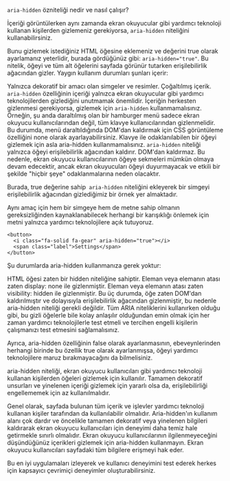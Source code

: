 
``aria-hidden`` özniteliği nedir ve nasıl çalışır?

İçeriği görüntülerken aynı zamanda ekran okuyucular gibi yardımcı teknoloji kullanan kişilerden gizlemeniz gerekiyorsa, ``aria-hidden`` niteliğini kullanabilirsiniz.

Bunu gizlemek istediğiniz HTML öğesine eklemeniz ve değerini true olarak ayarlamanız yeterlidir, burada gördüğünüz gibi: ``aria-hidden="true"``.
Bu nitelik, öğeyi ve tüm alt öğelerini sayfada görünür tutarken erişilebilirlik ağacından gizler. Yaygın kullanım durumları şunları içerir:

Yalnızca dekoratif bir amacı olan simgeler ve resimler.
Çoğaltılmış içerik.
``aria-hidden`` özelliğinin içeriği yalnızca ekran okuyucular gibi yardımcı teknolojilerden gizlediğini unutmamak önemlidir. İçeriğin herkesten gizlenmesi gerekiyorsa, gizlemek için ``aria-hidden`` kullanmamalısınız. Örneğin, şu anda daraltılmış olan bir hamburger menü sadece ekran okuyucu kullanıcılarından değil, tüm klavye kullanıcılarından gizlenmelidir. Bu durumda, menü daraltıldığında DOM'dan kaldırmak için CSS görüntüleme özelliğini none olarak ayarlayabilirsiniz.
Klavye ile odaklanılabilen bir öğeyi gizlemek için asla aria-hidden kullanmamalısınız. ``aria-hidden`` niteliği yalnızca öğeyi erişilebilirlik ağacından kaldırır. DOM'dan kaldırmaz. Bu nedenle, ekran okuyucu kullanıcılarının öğeye sekmeleri mümkün olmaya devam edecektir, ancak ekran okuyucuları öğeyi duyurmayacak ve etkili bir şekilde "hiçbir şeye" odaklanmalarına neden olacaktır.

Burada, true değerine sahip`` aria-hidden`` niteliğini ekleyerek bir simgeyi erişilebilirlik ağacından gizlediğimiz bir örnek yer almaktadır.

Aynı amaç için hem bir simgeye hem de metne sahip olmanın gereksizliğinden kaynaklanabilecek herhangi bir karışıklığı önlemek için metni yalnızca yardımcı teknolojilere açık tutuyoruz.
```
<button>
  <i class="fa-solid fa-gear" aria-hidden="true"></i>
  <span class="label">Settings</span>
</button>
```
Şu durumlarda aria-hidden kullanmanıza gerek yoktur:

HTML öğesi zaten bir hidden niteliğine sahiptir.
Eleman veya elemanın atası zaten display: none ile gizlenmiştir.
Eleman veya elemanın atası zaten visibility: hidden ile gizlenmiştir.
Bu üç durumda, öğe zaten DOM'dan kaldırılmıştır ve dolayısıyla erişilebilirlik ağacından gizlenmiştir, bu nedenle aria-hidden niteliği gerekli değildir.
Tüm ARIA niteliklerini kullanırken olduğu gibi, bu gizli öğelerle bile kolay anlaşılır olduğundan emin olmak için her zaman yardımcı teknolojilerle test etmeli ve tercihen engelli kişilerin çalışmanızı test etmesini sağlamalısınız.

Ayrıca, aria-hidden özelliğinin false olarak ayarlanmasının, ebeveynlerinden herhangi birinde bu özellik true olarak ayarlanmışsa, öğeyi yardımcı teknolojilere maruz bırakmayacağını da bilmelisiniz.

aria-hidden niteliği, ekran okuyucu kullanıcıları gibi yardımcı teknoloji kullanan kişilerden öğeleri gizlemek için kullanılır.
Tamamen dekoratif unsurları ve yinelenen içeriği gizlemek için yararlı olsa da, erişilebilirliği engellememek için az kullanılmalıdır.

Genel olarak, sayfada bulunan tüm içerik ve işlevler yardımcı teknoloji kullanan kişiler tarafından da kullanılabilir olmalıdır. Aria-hidden'ın kullanım alanı çok dardır ve öncelikle tamamen dekoratif veya yinelenen bilgileri kaldırarak ekran okuyucu kullanıcıları için deneyimi daha temiz hale getirmekle sınırlı olmalıdır. Ekran okuyucu kullanıcılarının ilgilenmeyeceğini düşündüğünüz içerikleri gizlemek için aria-hidden kullanmayın. Ekran okuyucu kullanıcıları sayfadaki tüm bilgilere erişmeyi hak eder.

Bu en iyi uygulamaları izleyerek ve kullanıcı deneyimini test ederek herkes için kapsayıcı çevrimiçi deneyimler oluşturabilirsiniz.